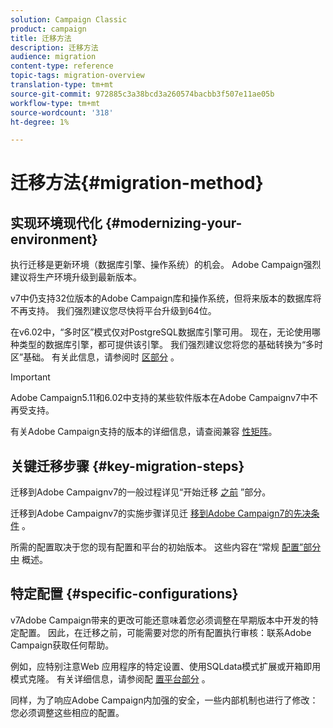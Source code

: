 ```yaml
---
solution: Campaign Classic
product: campaign
title: 迁移方法
description: 迁移方法
audience: migration
content-type: reference
topic-tags: migration-overview
translation-type: tm+mt
source-git-commit: 972885c3a38bcd3a260574bacbb3f507e11ae05b
workflow-type: tm+mt
source-wordcount: '318'
ht-degree: 1%

---
```



# 迁移方法{#migration-method}

## 实现环境现代化 {#modernizing-your-environment}

执行迁移是更新环境（数据库引擎、操作系统）的机会。 Adobe Campaign强烈建议将生产环境升级到最新版本。

v7中仍支持32位版本的Adobe Campaign库和操作系统，但将来版本的数据库将不再支持。 我们强烈建议您尽快将平台升级到64位。

在v6.02中，“多时区”模式仅对PostgreSQL数据库引擎可用。 现在，无论使用哪种类型的数据库引擎，都可提供该引擎。 我们强烈建议您将您的基础转换为“多时区”基础。 有关此信息，请参阅时 [区部分](../../migration/using/general-configurations.md#time-zones) 。

>[!IMPORTANT]
>
>Adobe Campaign5.11和6.02中支持的某些软件版本在Adobe Campaignv7中不再受支持。
>
>有关Adobe Campaign支持的版本的详细信息，请查阅兼容 [性矩阵](../../rn/using/compatibility-matrix.md)。

## 关键迁移步骤 {#key-migration-steps}

迁移到Adobe Campaignv7的一般过程详见“开始迁移 [之前](../../migration/using/before-starting-migration.md) ”部分。

迁移到Adobe Campaignv7的实施步骤详见迁 [移到Adobe Campaign7的先决条件](../../migration/using/prerequisites-for-migration-to-adobe-campaign-7.md) 。

所需的配置取决于您的现有配置和平台的初始版本。 这些内容在“常规 [配置”部分中](../../migration/using/general-configurations.md) 概述。

## 特定配置 {#specific-configurations}

v7Adobe Campaign带来的更改可能还意味着您必须调整在早期版本中开发的特定配置。 因此，在迁移之前，可能需要对您的所有配置执行审核：联系Adobe Campaign获取任何帮助。

例如，应特别注意Web 应用程序的特定设置、使用SQLdata模式扩展或开箱即用模式克隆。 有关详细信息，请参阅配 [置平台部分](../../migration/using/configuring-your-platform.md) 。

同样，为了响应Adobe Campaign内加强的安全，一些内部机制也进行了修改：您必须调整这些相应的配置。
